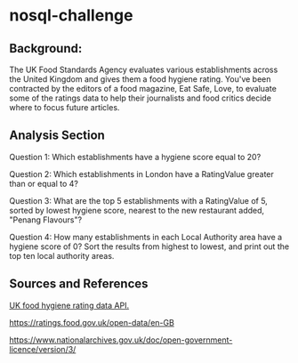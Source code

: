 # nosql-challenge
## Background:
The UK Food Standards Agency evaluates various establishments across the United Kingdom and gives them a food hygiene rating. You've been contracted by the editors of a food magazine, Eat Safe, Love, to evaluate some of the ratings data to help their journalists and food critics decide where to focus future articles.
## Analysis Section
Question 1: Which establishments have a hygiene score equal to 20?

Question 2: Which establishments in London have a RatingValue greater than or equal to 4?

Question 3: What are the top 5 establishments with a RatingValue of 5, sorted by lowest hygiene score, nearest to the new restaurant added, "Penang Flavours"?

Question 4: How many establishments in each Local Authority area have a hygiene score of 0? Sort the results from highest to lowest, and print out the top ten local authority areas. 

## Sources and References
[UK food hygiene rating data API.](https://www.food.gov.uk/)

https://ratings.food.gov.uk/open-data/en-GB

https://www.nationalarchives.gov.uk/doc/open-government-licence/version/3/
